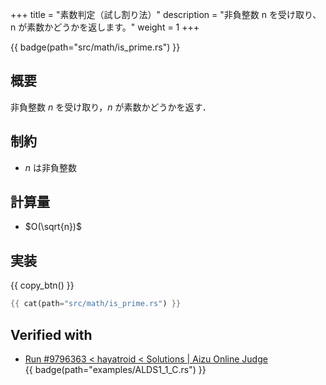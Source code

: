 +++
title = "素数判定（試し割り法）"
description = "非負整数 n を受け取り、n が素数かどうかを返します。"
weight = 1
+++

{{ badge(path="src/math/is_prime.rs") }}

## 概要
非負整数 $n$ を受け取り，$n$ が素数かどうかを返す．

## 制約
- $n$ は非負整数

## 計算量
- $O(\sqrt{n})$

## 実装
{{ copy_btn() }}
```rs
{{ cat(path="src/math/is_prime.rs") }}
```

## Verified with
- [Run #9796363 < hayatroid < Solutions | Aizu Online Judge](https://onlinejudge.u-aizu.ac.jp/solutions/problem/ALDS1_1_C/review/9796363/hayatroid/Rust)<br>{{ badge(path="examples/ALDS1_1_C.rs") }}
